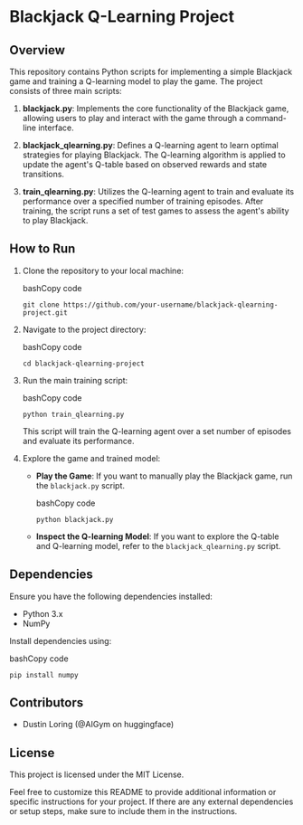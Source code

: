 Blackjack Q-Learning Project
============================

Overview
--------

This repository contains Python scripts for implementing a simple Blackjack game and training a Q-learning model to play the game. The project consists of three main scripts:

1.  **blackjack.py**: Implements the core functionality of the Blackjack game, allowing users to play and interact with the game through a command-line interface.
    
2.  **blackjack\_qlearning.py**: Defines a Q-learning agent to learn optimal strategies for playing Blackjack. The Q-learning algorithm is applied to update the agent's Q-table based on observed rewards and state transitions.
    
3.  **train\_qlearning.py**: Utilizes the Q-learning agent to train and evaluate its performance over a specified number of training episodes. After training, the script runs a set of test games to assess the agent's ability to play Blackjack.
    

How to Run
----------

1.  Clone the repository to your local machine:
    
    bashCopy code
    
    `git clone https://github.com/your-username/blackjack-qlearning-project.git`
    
2.  Navigate to the project directory:
    
    bashCopy code
    
    `cd blackjack-qlearning-project`
    
3.  Run the main training script:
    
    bashCopy code
    
    `python train_qlearning.py`
    
    This script will train the Q-learning agent over a set number of episodes and evaluate its performance.
    
4.  Explore the game and trained model:
    
    *   **Play the Game**: If you want to manually play the Blackjack game, run the `blackjack.py` script.
        
        bashCopy code
        
        `python blackjack.py`
        
    *   **Inspect the Q-learning Model**: If you want to explore the Q-table and Q-learning model, refer to the `blackjack_qlearning.py` script.
        

Dependencies
------------

Ensure you have the following dependencies installed:

*   Python 3.x
*   NumPy

Install dependencies using:

bashCopy code

`pip install numpy`

Contributors
------------

*   Dustin Loring (@AIGym on huggingface)

License
-------

This project is licensed under the MIT License.

Feel free to customize this README to provide additional information or specific instructions for your project. If there are any external dependencies or setup steps, make sure to include them in the instructions.
